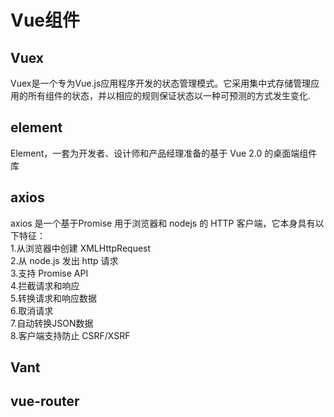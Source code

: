 # Vue组件
## Vuex 
Vuex是一个专为Vue.js应用程序开发的状态管理模式。它采用集中式存储管理应用的所有组件的状态，并以相应的规则保证状态以一种可预测的方式发生变化.
## element
Element，一套为开发者、设计师和产品经理准备的基于 Vue 2.0 的桌面端组件库
## axios
axios 是一个基于Promise 用于浏览器和 nodejs 的 HTTP 客户端，它本身具有以下特征：<br>
1.从浏览器中创建 XMLHttpRequest<br>
2.从 node.js 发出 http 请求<br>
3.支持 Promise API<br>
4.拦截请求和响应<br>
5.转换请求和响应数据 <br>
6.取消请求<br>
7.自动转换JSON数据<br>
8.客户端支持防止 CSRF/XSRF

## Vant

## vue-router
